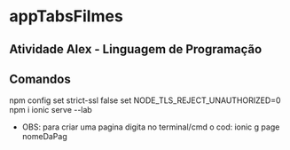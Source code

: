 # appTabsFilmes
## Atividade Alex - Linguagem de Programação
## Comandos 
npm config set strict-ssl false
set NODE_TLS_REJECT_UNAUTHORIZED=0
npm i
ionic serve --lab
- OBS: para criar uma pagina digita no terminal/cmd o cod: ionic g page nomeDaPag
